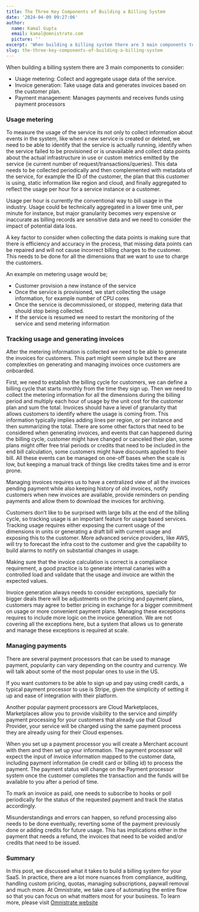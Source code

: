 ```yaml
---
title: The Three Key Components of Building a Billing System
date: '2024-04-09 09:27:06'
author:
  name: Kamal Gupta
  email: kamal@omnistrate.com
  picture: ''
excerpt: 'When building a billing system there are 3 main components to consider: Usage metering: Collect and aggregate usage data of the service.'
slug: the-three-key-components-of-building-a-billing-system
---
```


When building a billing system there are 3 main components to consider:

- Usage metering: Collect and aggregate usage data of the service.
- Invoice generation: Take usage data and generates invoices based on the customer plan.
- Payment management: Manages payments and receives funds using payment processors


### Usage metering

To measure the usage of the service its not only to collect information about events in the system, like when a new service is created or deleted, we need to be able to identify that the service is actually running, identify when the service failed to be provisioned or is unavailable and collect data points about the actual infrastructure in use or custom metrics emitted by the service (ie current number of request/transactions/queries). This data needs to be collected periodically and then complemented with metadata of the service, for example the ID of the customer, the plan that this customer is using, static information like region and cloud, and finally aggregated to reflect the usage per hour for a service instance or a customer.

Usage per hour is currently the conventional way to bill usage in the industry. Usage could be technically aggregated in a lower time unit, per minute for instance, but major granularity becomes very expensive or inaccurate as billing records are sensitive data and we need to consider the impact of potential data loss.

A key factor to consider when collecting the data points is making sure that there is efficiency and accuracy in the process, that missing data points can be repaired and will not cause incorrect billing charges to the customer. This needs to be done for all the dimensions that we want to use to charge the customers.

An example on metering usage would be;

- Customer provision a new instance of the service
- Once the service is provisioned, we start collecting the usage information, for example number of CPU cores
- Once the service is decommissioned, or stopped, metering data that should stop being collected.
- If the service is resumed we need to restart the monitoring of the service and send metering information


### Tracking usage and generating invoices

After the metering information is collected we need to be able to generate the invoices for customers. This part might seem simple but there are complexities on generating and managing invoices once customers are onboarded.

First, we need to establish the billing cycle for customers, we can define a billing cycle that starts monthly from the time they sign up. Then we need to collect the metering information for all the dimensions during the billing period and multiply each hour of usage by the unit cost for the customer plan and sum the total. Invoices should have a level of granularity that allows customers to identify where the usage is coming from. This information typically implies adding lines per region, or per instance and then summarizing the total. There are some other factors that need to be considered when generating invoices, and events that can happened during the billing cycle, customer might have changed or canceled their plan, some plans might offer free trial periods or credits that need to be included in the end bill calculation, some customers might have discounts applied to their bill. All these events can be managed on one-off bases when the scale is low, but keeping a manual track of things like credits takes time and is error prone.

Managing invoices requires us to have a centralized view of all the invoices pending payment while also keeping history of old invoices, notify customers when new invoices are available, provide reminders on pending payments and allow them to download the invoices for archiving.

Customers don’t like to be surprised with large bills at the end of the billing cycle, so tracking usage is an important feature for usage based services. Tracking usage requires either exposing the current usage of the dimensions in units or generating a draft bill with current usage and exposing this to the customer. More advanced service providers, like AWS, will try to forecast the infra cost to the customer and give the capability to build alarms to notify on substantial changes in usage.

Making sure that the invoice calculation is correct is a compliance requirement, a good practice is to generate internal canaries with a controlled load and validate that the usage and invoice are within the expected values.

Invoice generation always needs to consider exceptions, specially for bigger deals there will be adjustments on the pricing and payment plans, customers may agree to better pricing in exchange for a bigger commitment on usage or more convenient payment plans. Managing these exceptions requires to include more logic on the invoice generation. We are not covering all the exceptions here, but a system that allows us to generate and manage these exceptions is required at scale.


### Managing payments

There are several payment processors that can be used to manage payment, popularity can vary depending on the country and currency. We will talk about some of the most popular ones to use in the US.

If you want customers to be able to sign up and pay using credit cards, a typical payment processor to use is Stripe, given the simplicity of setting it up and ease of integration with their platform.

Another popular payment processors are Cloud Marketplaces, Marketplaces allow you to provide visibility to the service and simplify payment processing for your customers that already use that Cloud Provider, your service will be charged using the same payment process they are already using for their Cloud expenses.

When you set up a payment processor you will create a Merchant account with them and then set up your information. The payment processor will expect the input of invoice information mapped to the customer data, including payment information (ie credit card or billing id) to process the payment. The payment status will change on the Payment processor system once the customer completes the transaction and the funds will be available to you after a period of time.

To mark an invoice as paid, one needs to subscribe to hooks or poll periodically for the status of the requested payment and track the status accordingly.

Misunderstandings and errors can happen, so refund processing also needs to be done eventually, reverting some of the payment previously done or adding credits for future usage. This has implications either in the payment that needs a refund, the invoices that need to be voided and/or credits that need to be issued.


### Summary


In this post, we discussed what it takes to build a billing system for your SaaS. In practice, there are a lot more nuances from compliance, auditing, handling custom pricing, quotas, managing subscriptions, paywall removal and much more. At Omnistrate, we take care of automating the entire flow so that you can focus on what matters most for your business. To learn more, please visit [Omnistrate website](https://omnistrate.com/)

